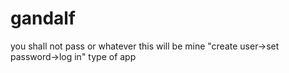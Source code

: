 # gandalf
 you shall not pass or whatever 
this will be mine "create user->set password->log in" type of app

